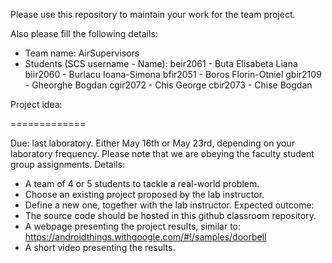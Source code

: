 Please use this repository to maintain your work for the team project.

Also please fill the following details:

- Team name: AirSupervisors
- Students (SCS username - Name):
beir2061 - Buta Elisabeta Liana
biir2060 - Burlacu Ioana-Simona
bfir2051 - Boros Florin-Otniel
gbir2109 - Gheorghe Bogdan
cgir2072 - Chis George
cbir2073 - Chise Bogdan

Project idea:

=============

Due: last laboratory.
	Either May 16th or May 23rd, depending on your laboratory frequency.
	Please note that we are obeying the faculty student group assignments.
Details:
- A team of 4 or 5 students to tackle a real-world problem.
- Choose an existing project proposed by the lab instructor.
- Define a new one, together with the lab instructor.
Expected outcome:
- The source code should be hosted in this github classroom repository.
- A webpage presenting the project results, similar to:
	https://androidthings.withgoogle.com/#!/samples/doorbell
- A short video presenting the results.

